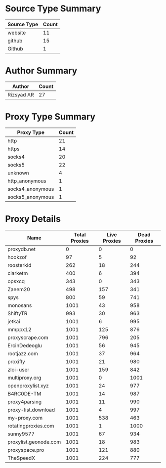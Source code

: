 # Source Type Summary

| Source Type | Count |
|-------------|-------|
| website | 11 |
| github | 15 |
| Github | 1 |


# Author Summary

| Author | Count |
|--------|-------|
| Rizsyad AR | 27 |


# Proxy Type Summary

| Proxy Type | Count |
|------------|-------|
| http | 21 |
| https | 14 |
| socks4 | 20 |
| socks5 | 22 |
| unknown | 4 |
| http_anonymous | 1 |
| socks4_anonymous | 1 |
| socks5_anonymous | 1 |


# Proxy Details

| Name | Total Proxies | Live Proxies | Dead Proxies |
|------|---------------|--------------|---------------|
| proxydb.net | 0 | 0 | 0 |
| hookzof | 97 | 5 | 92 |
| roosterkid | 262 | 18 | 244 |
| clarketm | 400 | 6 | 394 |
| opsxcq | 343 | 0 | 343 |
| Zaeem20 | 498 | 157 | 341 |
| spys | 800 | 59 | 741 |
| monosans | 1001 | 43 | 958 |
| ShiftyTR | 993 | 30 | 963 |
| jetkai | 1001 | 6 | 995 |
| mmppx12 | 1001 | 125 | 876 |
| proxyscrape.com | 1001 | 796 | 205 |
| ErcinDedeoglu | 1001 | 56 | 945 |
| rootjazz.com | 1001 | 37 | 964 |
| proxifly | 1001 | 21 | 980 |
| zloi-user | 1001 | 159 | 842 |
| multiproxy.org | 1001 | 0 | 1001 |
| openproxylist.xyz | 1001 | 24 | 977 |
| B4RC0DE-TM | 1001 | 14 | 987 |
| proxy4parsing | 1001 | 11 | 990 |
| proxy-list.download | 1001 | 4 | 997 |
| my-proxy.com | 1001 | 538 | 463 |
| rotatingproxies.com | 1001 | 1 | 1000 |
| sunny9577 | 1001 | 67 | 934 |
| proxylist.geonode.com | 1001 | 18 | 983 |
| proxyspace.pro | 1001 | 121 | 880 |
| TheSpeedX | 1001 | 224 | 777 |
